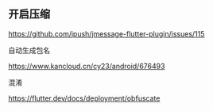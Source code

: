 ## 开启压缩

https://github.com/jpush/jmessage-flutter-plugin/issues/115



自动生成包名

https://www.kancloud.cn/cy23/android/676493



混淆

https://flutter.dev/docs/deployment/obfuscate